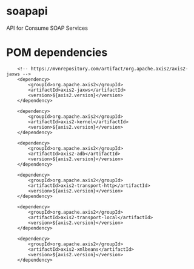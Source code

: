 # soapapi
API for Consume SOAP Services 

# POM dependencies

		<!-- https://mvnrepository.com/artifact/org.apache.axis2/axis2-jaxws -->
		<dependency>
			<groupId>org.apache.axis2</groupId>
			<artifactId>axis2-jaxws</artifactId>
			<version>${axis2.version}</version>
		</dependency>
		
		<dependency>
			<groupId>org.apache.axis2</groupId>
			<artifactId>axis2-kernel</artifactId>
			<version>${axis2.version}</version>
		</dependency>
		
		<dependency>
			<groupId>org.apache.axis2</groupId>
			<artifactId>axis2-adb</artifactId>
			<version>${axis2.version}</version>
		</dependency>
		
		<dependency>
			<groupId>org.apache.axis2</groupId>
			<artifactId>axis2-transport-http</artifactId>
			<version>${axis2.version}</version>
		</dependency>
		
		<dependency>
			<groupId>org.apache.axis2</groupId>
			<artifactId>axis2-transport-local</artifactId>
			<version>${axis2.version}</version>
		</dependency>
		
		<dependency>
			<groupId>org.apache.axis2</groupId>
			<artifactId>axis2-xmlbeans</artifactId>
			<version>${axis2.version}</version>
		</dependency>
